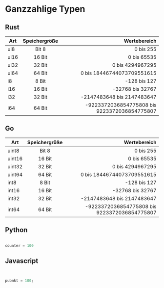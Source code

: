 # Ganzzahlige Typen


## Rust

| Art       | Speichergröße          | Wertebereich  |
| ------------- |:-------------:| -----:|
|ui8 |Bit 8 | 0 bis 255|
|ui16| 16 Bit| 0 bis 65535|
|ui32|32 Bit  |0 bis 4294967295|
|ui64|64 Bit |0 bis 18446744073709551615|
|i8|8 Bit |-128 bis 127|
|i16| 16 Bit |-32768 bis 32767|
|i32|32 Bit|-2147483648 bis 2147483647|
|i64|64 Bit|-9223372036854775808 bis 9223372036854775807|






## Go

| Art       | Speichergröße          | Wertebereich  |
| ------------- |:-------------:| -----:|
|uint8 |Bit 8 | 0 bis 255|
|uint16| 16 Bit| 0 bis 65535|
|uint32|32 Bit  |0 bis 4294967295|
|uint64|64 Bit |0 bis 18446744073709551615|
|int8|8 Bit |-128 bis 127|
|int16| 16 Bit |-32768 bis 32767|
|int32|32 Bit|-2147483648 bis 2147483647|
|int64|64 Bit|-9223372036854775808 bis 9223372036854775807|




## Python 

```python

counter = 100         

```
## Javascript

```Javascript


pubnkt = 100; 

```